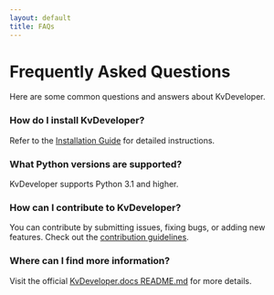 ```yaml
---
layout: default
title: FAQs
---
```


# Frequently Asked Questions

Here are some common questions and answers about KvDeveloper.

### How do I install KvDeveloper?

Refer to the [Installation Guide](installation.md) for detailed instructions.

### What Python versions are supported?

KvDeveloper supports Python 3.1 and higher.

### How can I contribute to KvDeveloper?

You can contribute by submitting issues, fixing bugs, or adding new features. Check out the [contribution guidelines](https://github.com/Novfensec/KvDeveloper/blob/main/CONTRIBUTING.md).

### Where can I find more information?

Visit the official [KvDeveloper.docs README.md](https://github.com/Novfensec/KvDeveloper.docs/blob/main/README.md) for more details.
